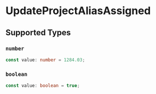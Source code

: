 # UpdateProjectAliasAssigned


## Supported Types

### `number`

```typescript
const value: number = 1284.03;
```

### `boolean`

```typescript
const value: boolean = true;
```

